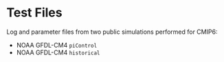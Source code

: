 Test Files 
==========

Log and parameter files from two public simulations performed for CMIP6:

* NOAA GFDL-CM4 `piControl`
* NOAA GFDL-CM4 `historical`


